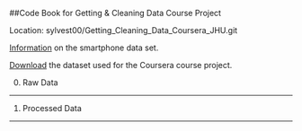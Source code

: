 ##Code Book for Getting & Cleaning Data Course Project

Location: sylvest00/Getting_Cleaning_Data_Coursera_JHU.git

[Information](http://archive.ics.uci.edu/ml/datasets/Human+Activity+Recognition+Using+Smartphones) on the smartphone data set.

[Download](https://d396qusza40orc.cloudfront.net/getdata%2Fprojectfiles%2FUCI%20HAR%20Dataset.zip) the dataset used for the Coursera course project.


0. Raw Data
-----------



1. Processed Data
-----------------